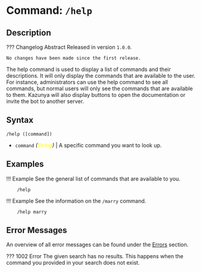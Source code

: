 # **Command:** `/help`

## **Description**

??? Changelog Abstract
    Released in version `1.0.0`.

    No changes have been made since the first release.

The help command is used to display a list of commands and their descriptions. It will only display the commands that are available to the user. For instance, administrators can use the help command to see all commands, but normal users will only see the commands that are available to them. Kazunya will also display buttons to open the documentation or invite the bot to another server.

## **Syntax**

    /help ([command])

- `command` *(<span style="color:yellow">String</span>)* | A specific command you want to look up.

## **Examples**

!!! Example
    See the general list of commands that are available to you.

        /help

!!! Example
    See the information on the `/marry` command.

        /help marry

## **Error Messages**

An overview of all error messages can be found under the <a href="/errors/">Errors</a> section.

??? 1002 Error
    The given search has no results. This happens when the command you provided in your search does not exist.